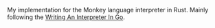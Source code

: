 My implementation for the Monkey language interpreter in Rust. Mainly following the [Writing An Interpreter In Go](https://interpreterbook.com/).
